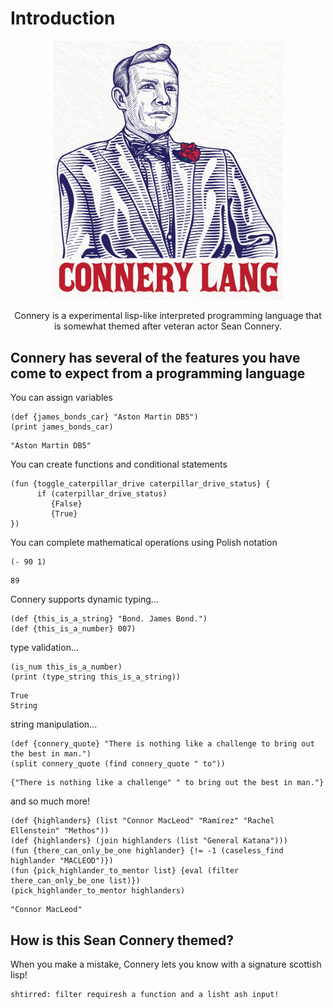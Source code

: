 # Introduction
<p align="center">
  <img width="368" height="414.5" src="/img/ConneryLogo.jpg">
</p>
<p align="center">Connery is a experimental lisp-like interpreted programming language that is somewhat themed after veteran actor Sean Connery.</p>

## Connery has several of the features you have come to expect from a programming language
You can assign variables
```
(def {james_bonds_car} "Aston Martin DB5")
(print james_bonds_car)
```
```
"Aston Martin DB5"
```
You can create functions and conditional statements
```
(fun {toggle_caterpillar_drive caterpillar_drive_status} {
      if (caterpillar_drive_status)
         {False}
         {True}
})
```
You can complete mathematical operations using Polish notation
```
(- 90 1)
```
```
89
```
Connery supports dynamic typing...
```
(def {this_is_a_string} "Bond. James Bond.")
(def {this_is_a_number} 007)
```
type validation...
```
(is_num this_is_a_number)
(print (type_string this_is_a_string))
```
```
True
String
```
string manipulation...
```
(def {connery_quote} "There is nothing like a challenge to bring out the best in man.")
(split connery_quote (find connery_quote " to"))
```
```
{"There is nothing like a challenge" " to bring out the best in man."}
```
and so much more!
```
(def {highlanders} (list "Connor MacLeod" "Ramírez" "Rachel Ellenstein" "Methos"))
(def {highlanders} (join highlanders (list "General Katana")))
(fun {there_can_only_be_one highlander} {!= -1 (caseless_find highlander "MACLEOD")})
(fun {pick_highlander_to_mentor list} {eval (filter there_can_only_be_one list)})
(pick_highlander_to_mentor highlanders)
```
```
"Connor MacLeod"
```
## How is this Sean Connery themed?
When you make a mistake, Connery lets you know with a signature scottish lisp!
```
shtirred: filter requiresh a function and a lisht ash input!
```
